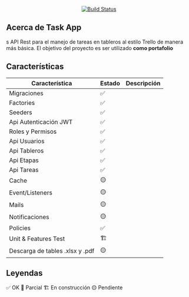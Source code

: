 <p align="center">
<a href="https://github.com/zockfoul/task-app-api/actions/workflows/ci.yml"><img src="https://github.com/zockfoul/task-api/actions/workflows/ci.yml/badge.svg" alt="Build Status"></img></a>
</p>

## Acerca de Task App
s
API Rest para el manejo de tareas en tableros al estilo Trello de manera más básica. El objetivo del proyecto es ser utilizado **como portafolio**

## Características

| Característica                  | Estado | Descripción |
|---------------------------------| ---- | ------ |
| Migraciones                     | ✅ |  |
| Factories                       | ✅ |  |
| Seeders                         | ✅ |  |
| Api Autenticación JWT           | ✅ |  |
| Roles y Permisos                | ✅ |  |
| Api Usuarios                    | ✅ |  |
| Api Tableros                    | ✅ |  |
| Api Etapas                      | ✅ |  |
| Api Tareas                      | ✅ |  |
| Cache                           | 🟡 |  |
| Event/Listeners                 | 🟡 |  |
| Mails                           | 🟡 |  |
| Notificaciones                  | 🟡 |  |
| Policies                        | ✅ |  |
| Unit & Features Test            | 🏗️ |  |
| Descarga de tables .xlsx y .pdf | 🟡 |  |

## Leyendas

✅ OK 
🔵 Parcial
🏗️ En construcción
🟡 Pendiente

